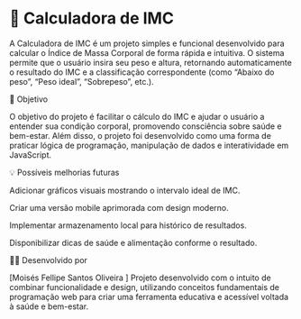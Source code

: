 # 🧮 Calculadora de IMC

A Calculadora de IMC é um projeto simples e funcional desenvolvido para calcular o Índice de Massa Corporal de forma rápida e intuitiva.
O sistema permite que o usuário insira seu peso e altura, retornando automaticamente o resultado do IMC e a classificação correspondente (como “Abaixo do peso”, “Peso ideal”, “Sobrepeso”, etc.).

🎯 Objetivo

O objetivo do projeto é facilitar o cálculo do IMC e ajudar o usuário a entender sua condição corporal, promovendo consciência sobre saúde e bem-estar.
Além disso, o projeto foi desenvolvido como uma forma de praticar lógica de programação, manipulação de dados e interatividade em JavaScript.

💡 Possíveis melhorias futuras

Adicionar gráficos visuais mostrando o intervalo ideal de IMC.

Criar uma versão mobile aprimorada com design moderno.

Implementar armazenamento local para histórico de resultados.

Disponibilizar dicas de saúde e alimentação conforme o resultado.

👨‍💻 Desenvolvido por

[Moisés Fellipe Santos Oliveira
]
Projeto desenvolvido com o intuito de combinar funcionalidade e design, utilizando conceitos fundamentais de programação web para criar uma ferramenta educativa e acessível voltada à saúde e bem-estar.
